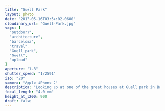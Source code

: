 ```yaml
---
title: "Guell Park"
layout: photo
date: "2017-05-16T03:54:02-0600"
cloudinary_url: "Guell-Park.jpg"
tags: [
  "outdoors",
  "architecture",
  "barcelona",
  "travel",
  "Guell park",
  "Guell",
  "upload"
]
aperture: "1.8"
shutter_speed: "1/2591"
iso: "20"
camera: "Apple iPhone 7"
description: "Looking up at one of the great houses at Guell park in Barcelona."
focal_length: "4.0 mm"
height_at_1200: 900
draft: false
---
```

